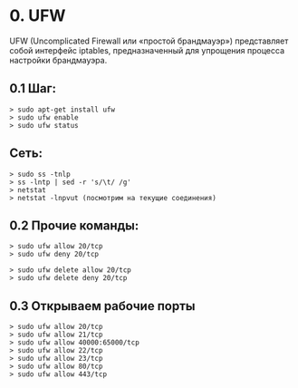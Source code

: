 ## ################################################################
# 0. UFW
UFW (Uncomplicated Firewall или «простой брандмауэр») представляет 
собой интерфейс iptables, предназначенный для упрощения процесса 
настройки брандмауэра.

 ## 0.1 Шаг:
    > sudo apt-get install ufw
    > sudo ufw enable
    > sudo ufw status
    
 ## Сеть:
    > sudo ss -tnlp
    > ss -lntp | sed -r 's/\t/ /g'
    > netstat
    > netstat -lnpvut (посмотрим на текущие соединения)
    
 ## 0.2 Прочие команды:
    > sudo ufw allow 20/tcp
    > sudo ufw deny 20/tcp
   
    > sudo ufw delete allow 20/tcp
    > sudo ufw delete deny 20/tcp

  ## 0.3 Открываем рабочие порты  
    > sudo ufw allow 20/tcp
    > sudo ufw allow 21/tcp
    > sudo ufw allow 40000:65000/tcp
    > sudo ufw allow 22/tcp
    > sudo ufw allow 23/tcp 
    > sudo ufw allow 80/tcp 
    > sudo ufw allow 443/tcp








